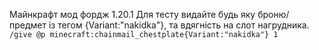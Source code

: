 Майнкрафт мод фордж 1.20.1
Для тесту видайте будь яку броню/предмет із тегом {Variant:"nakidka"},
та вдягність на слот нагрудника.
```/give @p minecraft:chainmail_chestplate{Variant:"nakidka"} 1```